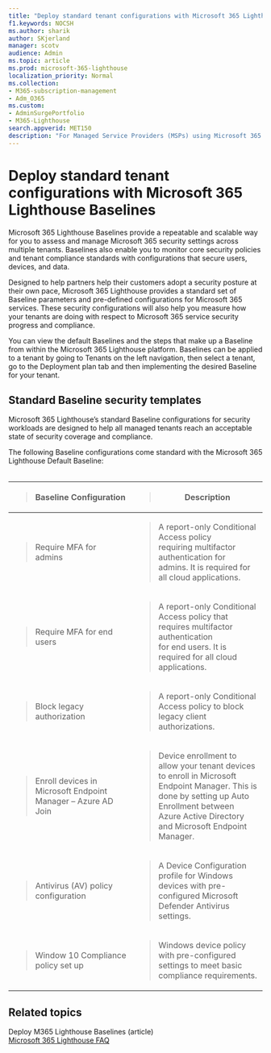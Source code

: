 ```yaml
---
title: "Deploy standard tenant configurations with Microsoft 365 Lighthouse Baselines"
f1.keywords: NOCSH
ms.author: sharik
author: SKjerland
manager: scotv
audience: Admin
ms.topic: article
ms.prod: microsoft-365-lighthouse
localization_priority: Normal
ms.collection:
- M365-subscription-management
- Adm_O365
ms.custom:
- AdminSurgePortfolio
- M365-Lighthouse                         
search.appverid: MET150
description: "For Managed Service Providers (MSPs) using Microsoft 365 Lighthouse, get an overview of standard tenant configurations with Lighthouse Baselinese."
---
```


# Deploy standard tenant configurations with Microsoft 365 Lighthouse Baselines 

Microsoft 365 Lighthouse Baselines provide a repeatable and scalable way for you to assess and manage Microsoft 365 security settings across multiple tenants. Baselines also enable you to monitor core security policies and tenant compliance standards with configurations that secure users, devices, and data.

Designed to help partners help their customers adopt a security posture at their own pace, Microsoft 365 Lighthouse provides a standard set of Baseline parameters and pre-defined configurations for Microsoft 365 services. These security configurations will also help you measure how your tenants are doing with respect to Microsoft 365 service security progress and compliance.

You can view the default Baselines and the steps that make up a Baseline from within the Microsoft 365 Lighthouse platform. Baselines can be applied to a tenant by going to Tenants on the left navigation, then select a tenant, go to the Deployment plan tab and then implementing the desired Baseline for your tenant.

## Standard Baseline security templates

Microsoft 365 Lighthouse’s standard Baseline configurations for security workloads are designed to help all managed tenants reach an acceptable state of security coverage and compliance.

The following Baseline configurations come standard with the Microsoft 365 Lighthouse Default Baseline:<br><br>

<table>
<colgroup>
<col style="width: 33%" />
<col style="width: 66%" />
</colgroup>
<thead>
<tr class="header">
<th><blockquote>
<p><strong>Baseline Configuration </strong></p>
</blockquote></th>
<th><blockquote>
<p><strong>Description </strong></p>
</blockquote></th>
</tr>
</thead>
<tbody>
<tr class="odd">
<td><blockquote>
<p>Require MFA for admins </p>
</blockquote></td>
<td><blockquote>
<p>A report-only Conditional Access policy requiring multifactor authentication for admins. It is required for all cloud applications. </p>
</blockquote></td>
</tr>
<tr class="even">
<td><blockquote>
<p>Require MFA for end users </p>
</blockquote></td>
<td><blockquote>
<p>A report-only Conditional Access policy that requires multifactor authentication for end users. It is required for all cloud applications.</p>
</blockquote></td>
</tr>
<tr class="odd">
<td><blockquote>
<p>Block legacy authorization</p>
</blockquote></td>
<td><blockquote>
<p>A report-only Conditional Access policy to block legacy client authorizations.</p>
</blockquote></td>
</tr>
<tr class="even">
<td><blockquote>
<p>Enroll devices in Microsoft Endpoint Manager – Azure AD Join</p>
</blockquote></td>
<td><blockquote>
<p>Device enrollment to allow your tenant devices to enroll in Microsoft Endpoint Manager. This is done by setting up Auto Enrollment between Azure Active Directory and Microsoft Endpoint Manager.  </p>
</blockquote></td>
</tr>
<tr class="odd">
<td><blockquote>
<p>Antivirus (AV) policy configuration</p>
</blockquote></td>
<td><blockquote>
<p>A Device Configuration profile for Windows devices with pre-configured Microsoft Defender Antivirus settings.</p>
</blockquote></td>
</tr>
<tr class="even">
<td><blockquote>
<p>Window 10 Compliance policy set up </p>
</blockquote></td>
<td><blockquote>
<p>Windows device policy with pre-configured settings to meet basic compliance requirements.</p>
</blockquote></td>
</tr>
</tbody>
</table>

##  Related topics

Deploy M365 Lighthouse Baselines (article)  
[Microsoft 365 Lighthouse FAQ](m365-lighthouse-faq)
